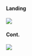 #### Landing
<img src="https://cloud.githubusercontent.com/assets/15305961/18035889/b918a0de-6d13-11e6-807c-9b30353af85a.jpg">

#### Cont.
<img src="https://cloud.githubusercontent.com/assets/15305961/18035891/cbcb811a-6d13-11e6-8a07-9ae85a6cfc1f.jpg">
